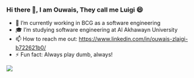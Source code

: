 ### Hi there 👋, I am Ouwais, They call me Luigi 😄

<!--
**ouwais1922/ouwais1922** is a ✨ _special_ ✨ repository because its `README.md` (this file) appears on your GitHub profile.

Here are some ideas to get you started:

- 🔭 I’m currently working on ...
- 🌱 I’m currently learning ...
- 👯 I’m looking to collaborate on ...
- 🤔 I’m looking for help with ...
- 💬 Ask me about ...
- 📫 How to reach me: ...
- 😄 Pronouns: ...
- ⚡ Fun fact: ...
-->
- 🔭 I’m currently working in BCG  as a software engineering
- 🎓 I’m studying software engineering at Al Akhawayn University
- 📫 How to reach me out: https://www.linkedin.com/in/ouwais-zlaigi-b722621b0/
- ⚡ Fun fact: Always play dumb, always!
<img align="left" src="https://github-readme-stats.vercel.app/api?username=ouwais1922&show_icons=true&theme=radical"/>


